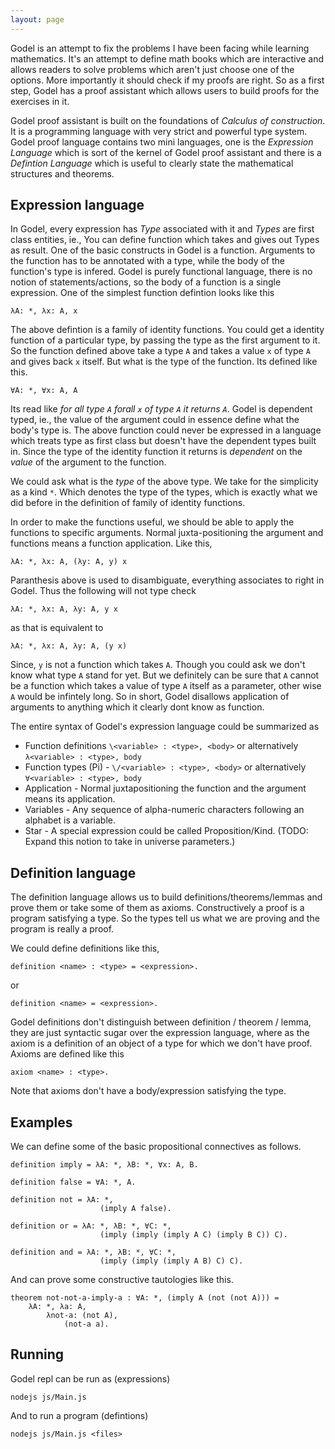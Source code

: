 ```yaml
---
layout: page
---
```


Godel is an attempt to fix the problems I have been facing while learning mathematics. It's an attempt to define math books which are interactive and allows readers to solve problems which aren't just choose one of the options. More importantly it should check if my proofs are right. So as a first step, Godel has a proof assistant which allows users to build proofs for the exercises in it. 

Godel proof assistant is built on the foundations of *Calculus of construction*. It is a programming language with very strict and powerful type system. Godel proof language contains two mini languages, one is the *Expression Language* which is sort of the kernel of Godel proof assistant and there is a *Defintion Language* which is useful to clearly state the mathematical structures and theorems.

Expression language
-------------------

In Godel, every expression has *Type* associated with it and *Types* are first class entities, ie., You can define function which takes and gives out Types as result. One of the basic constructs in Godel is a function. Arguments to the function has to be annotated with a type, while the body of the function's type is infered. Godel is purely functional language, there is no notion of statements/actions, so the body of a function is a single expression. One of the simplest function defintion looks like this

~~~~
λA: *, λx: A, x
~~~~

The above defintion is a family of identity functions. You could get a identity function of a particular type, by passing the type as the first argument to it. So the function defined above take a type `A` and takes a value `x` of type `A` and gives back `x` itself. But what is the type of the function. Its defined like this.

~~~~
∀A: *, ∀x: A, A
~~~~

Its read like *for all type `A` forall `x` of type `A` it returns `A`*. Godel is dependent typed, ie., the value of the argument could in essence define what the body's type is. The above function could never be expressed in a language which treats type as first class but doesn't have the dependent types built in. Since the type of the identity function it returns is *dependent* on the *value* of the argument to the function.

We could ask what is the *type* of the above type. We take for the simplicity as a kind `*`. Which denotes the type of the types, which is exactly what we did before in the definition of family of identity functions.

In order to make the functions useful, we should be able to apply the functions to specific arguments. Normal juxta-positioning the argument and functions means a function application. Like this,

~~~~
λA: *, λx: A, (λy: A, y) x
~~~~

Paranthesis above is used to disambiguate, everything associates to right in Godel. Thus the following will not type check

~~~~
λA: *, λx: A, λy: A, y x
~~~~

as that is equivalent to 

~~~~
λA: *, λx: A, λy: A, (y x)
~~~~

Since, `y` is not a function which takes `A`. Though you could ask we don't know what type `A` stand for yet. But we definitely can be sure that `A` cannot be a function which takes a value of type `A` itself as a parameter, other wise `A` would be infintely long. So in short, Godel disallows application of arguments to anything which it clearly dont know as function.

The entire syntax of Godel's expression language could be summarized as

-  Function definitions `\<variable> : <type>, <body>` or alternatively `λ<variable> : <type>, body`
-  Function types (Pi) - `\/<variable> : <type>, <body>` or alternatively `∀<variable> : <type>, body`
-  Application - Normal juxtapositioning the function and the argument means its application.
-  Variables - Any sequence of alpha-numeric characters following an alphabet is a variable.
-  Star - A special expression could be called Proposition/Kind. (TODO: Expand this notion to take in universe parameters.)

Definition language
-------------------
The definition language allows us to build definitions/theorems/lemmas and prove them or take some of them as axioms. Constructively a proof is a program satisfying a type. So the types tell us what we are proving and the program is really a proof.

We could define definitions like this, 
~~~~
definition <name> : <type> = <expression>.
~~~~

or 

~~~~
definition <name> = <expression>.
~~~~

Godel definitions don't distinguish between definition / theorem / lemma, they are just syntactic sugar over the expression language, where as the axiom is a definition of an object of a type for which we don't have proof. Axioms are defined like this 

~~~~
axiom <name> : <type>.
~~~~

Note that axioms don't have a body/expression satisfying the type.

Examples
--------

We can define some of the basic propositional connectives as follows.

~~~~
definition imply = λA: *, λB: *, ∀x: A, B.

definition false = ∀A: *, A.

definition not = λA: *, 
                    (imply A false).

definition or = λA: *, λB: *, ∀C: *, 
                    (imply (imply (imply A C) (imply B C)) C).

definition and = λA: *, λB: *, ∀C: *, 
                    (imply (imply (imply A B) C) C).
~~~~~

And can prove some constructive tautologies like this.
~~~~
theorem not-not-a-imply-a : ∀A: *, (imply A (not (not A))) = 
    λA: *, λa: A, 
        λnot-a: (not A), 
            (not-a a).
~~~~


Running
-------

Godel repl can be run as (expressions) 
~~~~
nodejs js/Main.js
~~~~

And to run a program (defintions) 

~~~~
nodejs js/Main.js <files>
~~~~